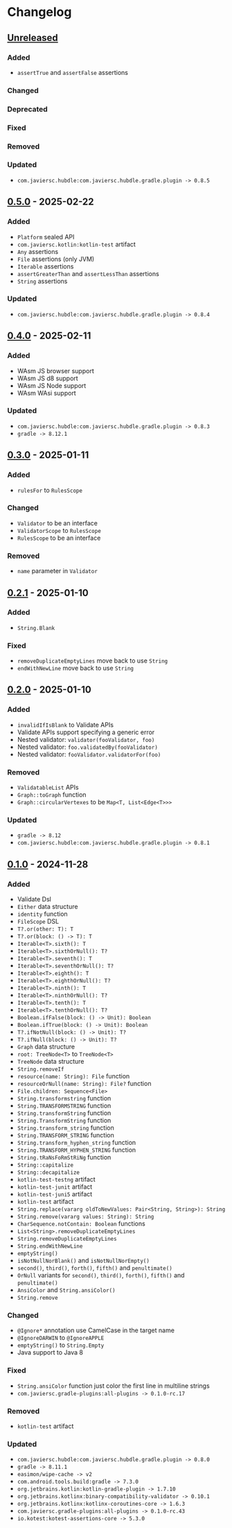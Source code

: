 # Changelog

## [Unreleased]

### Added

- `assertTrue` and `assertFalse` assertions

### Changed

### Deprecated

### Fixed

### Removed

### Updated

- `com.javiersc.hubdle:com.javiersc.hubdle.gradle.plugin -> 0.8.5`

## [0.5.0] - 2025-02-22

### Added

- `Platform` sealed API
- `com.javiersc.kotlin:kotlin-test` artifact
- `Any` assertions
- `File` assertions (only JVM)
- `Iterable` assertions
- `assertGreaterThan` and `assertLessThan` assertions
- `String` assertions

### Updated

- `com.javiersc.hubdle:com.javiersc.hubdle.gradle.plugin -> 0.8.4`

## [0.4.0] - 2025-02-11

### Added

- WAsm JS browser support
- WAsm JS d8 support
- WAsm JS Node support
- WAsm WAsi support

### Updated

- `com.javiersc.hubdle:com.javiersc.hubdle.gradle.plugin -> 0.8.3`
- `gradle -> 8.12.1`

## [0.3.0] - 2025-01-11

### Added

- `rulesFor` to `RulesScope`

### Changed

- `Validator` to be an interface
- `ValidatorScope` to `RulesScope`
- `RulesScope` to be an interface

### Removed

- `name` parameter in `Validator`

## [0.2.1] - 2025-01-10

### Added

- `String.Blank`

### Fixed

- `removeDuplicateEmptyLines` move back to use `String`
- `endWithNewLine` move back to use `String`

## [0.2.0] - 2025-01-10

### Added

- `invalidIfIsBlank` to Validate APIs
- Validate APIs support specifying a generic error
- Nested validator: `validator(fooValidator, foo)`
- Nested validator: `foo.validatedBy(fooValidator)`
- Nested validator: `fooValidator.validatorFor(foo)`

### Removed

- `ValidatableList` APIs
- `Graph::toGraph` function
- `Graph::circularVertexes` to be `Map<T, List<Edge<T>>>`

### Updated

- `gradle -> 8.12`
- `com.javiersc.hubdle:com.javiersc.hubdle.gradle.plugin -> 0.8.1`

## [0.1.0] - 2024-11-28

### Added

- Validate Dsl
- `Either` data structure
- `identity` function
- `FileScope` DSL
- `T?.or(other: T): T`
- `T?.or(block: () -> T): T`
- `Iterable<T>.sixth(): T`
- `Iterable<T>.sixthOrNull(): T?`
- `Iterable<T>.seventh(): T`
- `Iterable<T>.seventhOrNull(): T?`
- `Iterable<T>.eighth(): T`
- `Iterable<T>.eighthOrNull(): T?`
- `Iterable<T>.ninth(): T`
- `Iterable<T>.ninthOrNull(): T?`
- `Iterable<T>.tenth(): T`
- `Iterable<T>.tenthOrNull(): T?`
- `Boolean.ifFalse(block: () -> Unit): Boolean`
- `Boolean.ifTrue(block: () -> Unit): Boolean`
- `T?.ifNotNull(block: () -> Unit): T?`
- `T?.ifNull(block: () -> Unit): T?`
- `Graph` data structure
- `root: TreeNode<T>` to `TreeNode<T>`
- `TreeNode` data structure
- `String.removeIf`
- `resource(name: String): File` function
- `resourceOrNull(name: String): File?` function
- `File.children: Sequence<File>`
- `String.transformstring` function
- `String.TRANSFORMSTRING` function
- `String.transformString` function
- `String.TransformString` function
- `String.transform_string` function
- `String.TRANSFORM_STRING` function
- `String.transform_hyphen_string` function
- `String.TRANSFORM_HYPHEN_STRING` function
- `String.tRaNsFoRmStRiNg` function
- `String::capitalize`
- `String::decapitalize`
- `kotlin-test-testng` artifact
- `kotlin-test-junit` artifact
- `kotlin-test-juni5` artifact
- `kotlin-test` artifact
- `String.replace(vararg oldToNewValues: Pair<String, String>): String`
- `String.remove(vararg values: String): String`
- `CharSequence.notContain: Boolean` functions
- `List<String>.removeDuplicateEmptyLines`
- `String.removeDuplicateEmptyLines`
- `String.endWithNewLine`
- `emptyString()`
- `isNotNullNorBlank()` and `isNotNullNorEmpty()`
- `second()`, `third()`, `forth()`, `fifth()` and `penultimate()`
- `OrNull` variants for `second()`, `third()`, `forth()`, `fifth()` and `penultimate()`
- `AnsiColor` and `String.ansiColor()`
- `String.remove`

### Changed

- `@Ignore*` annotation use CamelCase in the target name
- `@IgnoreDARWIN` to `@IgnoreAPPLE`
- `emptyString()` to `String.Empty`
- Java support to Java 8

### Fixed

- `String.ansiColor` function just color the first line in multiline strings
- `com.javiersc.gradle-plugins:all-plugins -> 0.1.0-rc.17`

### Removed

- `kotlin-test` artifact

### Updated

- `com.javiersc.hubdle:com.javiersc.hubdle.gradle.plugin -> 0.8.0`
- `gradle -> 8.11.1`
- `easimon/wipe-cache -> v2`
- `com.android.tools.build:gradle -> 7.3.0`
- `org.jetbrains.kotlin:kotlin-gradle-plugin -> 1.7.10`
- `org.jetbrains.kotlinx:binary-compatibility-validator -> 0.10.1`
- `org.jetbrains.kotlinx:kotlinx-coroutines-core -> 1.6.3`
- `com.javiersc.gradle-plugins:all-plugins -> 0.1.0-rc.43`
- `io.kotest:kotest-assertions-core -> 5.3.0`

[Unreleased]: https://github.com/JavierSegoviaCordoba/kotlin-stdlib/compare/0.5.0...HEAD

[0.5.0]: https://github.com/JavierSegoviaCordoba/kotlin-stdlib/compare/0.4.0...0.5.0

[0.4.0]: https://github.com/JavierSegoviaCordoba/kotlin-stdlib/compare/0.3.0...0.4.0

[0.3.0]: https://github.com/JavierSegoviaCordoba/kotlin-stdlib/compare/0.2.1...0.3.0

[0.2.1]: https://github.com/JavierSegoviaCordoba/kotlin-stdlib/compare/0.2.0...0.2.1

[0.2.0]: https://github.com/JavierSegoviaCordoba/kotlin-stdlib/compare/0.1.0...0.2.0

[0.1.0]: https://github.com/JavierSegoviaCordoba/kotlin-stdlib/commits/0.1.0
